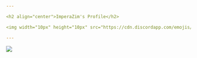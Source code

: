 ```yaml
---

<h2 align="center">ImperaZim's Profile</h2>

<img width="10px" height="10px" src="https://cdn.discordapp.com/emojis/644950871871979537.png?size=2048" width="25px"></img> | Hello, my name is ImperaZim! I'm a php programmer, javascript among others, at the moment I'm focusing on creating systems for minecraft servers!

---
```


<div id="github-readme-stats">
 <img src="https://github-readme-stats.vercel.app/api/?username=ImperaZim&show_icons=true&hide_border=true&theme=midnight-purple&count_private=true">
</div>